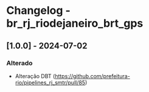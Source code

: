 # Changelog - br_rj_riodejaneiro_brt_gps

## [1.0.0] - 2024-07-02

### Alterado
- Alteração DBT (https://github.com/prefeitura-rio/pipelines_rj_smtr/pull/85)

